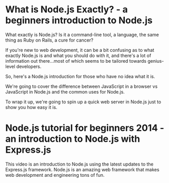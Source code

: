 <!--
name: node-video
version : 0.0.1
title : "Node.js with Express.js"
description: "This is an introduction to Node.js using the latest updates to the Express.js framework."
homepage : "http://www.learncode.academy"
author : "LearnCode.academy"
license : "Standard Youtube License"
url : "http://www.learncode.academy"
-->

<!-- @section -->

# What is Node.js Exactly? - a beginners introduction to Node.js

<!-- @asset, "contentType": "outlearn/video", "provider": "youtube", "url": "https://www.youtube.com/embed/pU9Q6oiQNd0" -->

What exactly is Node.js? Is it a command-line tool, a language, the same thing as Ruby on Rails, a cure for cancer?

If you're new to web development, it can be a bit confusing as to what exactly Node.js is and what you should do with it, and there's a lot of information out there...most of which seems to be tailored towards genius-level developers.

So, here's a Node.js introduction for those who have no idea what it is.

We're going to cover the difference between JavaScript in a browser vs JavaScript in Node.js and the common uses for Node.js.

To wrap it up, we're going to spin up a quick web server in Node.js just to show you how easy it is.

<!-- @asset, "contentType" : "outlearn/prototype-feature", "text" : "{ \"task\": \"Summarize Node.js\", \"deliverable\" : \"Write a one-paragraph summary of what Node.js is and paste it here.\" }"-->

<!-- @section -->

# Node.js tutorial for beginners 2014 - an introduction to Node.js with Express.js

<!-- @asset, "contentType": "outlearn/video", "provider": "youtube", "url": "https://www.youtube.com/embed/FqMIyTH9wSg" -->


This video is an introduction to Node.js using the latest updates to the Express.js framework. Node.js is an amazing web framework that makes web development and engineering tons of fun.
